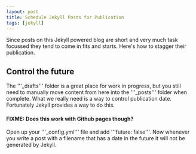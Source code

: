 ```yaml
---
layout: post
title: Schedule Jekyll Posts for Publication
tags: [jekyll]
---
```


Since posts on this Jekyll powered blog are short and very much task
focussed they tend to come in fits and starts. Here's how to stagger
their publication.

## Control the future ##

The '''_drafts''' folder is a great place for work in progress, but
you still need to manually move content from here into the
'''_posts''' folder when complete. What we really need is a way to
control publication date. Fortunately Jekyll provides a way to do
this.

#### FIXME: Does this work with Github pages though? ####

Open up your '''_config.yml''' file and add '''future: false'''. Now
whenever you write a post with a filename that has a date in the
future it will not be generated by Jekyll.